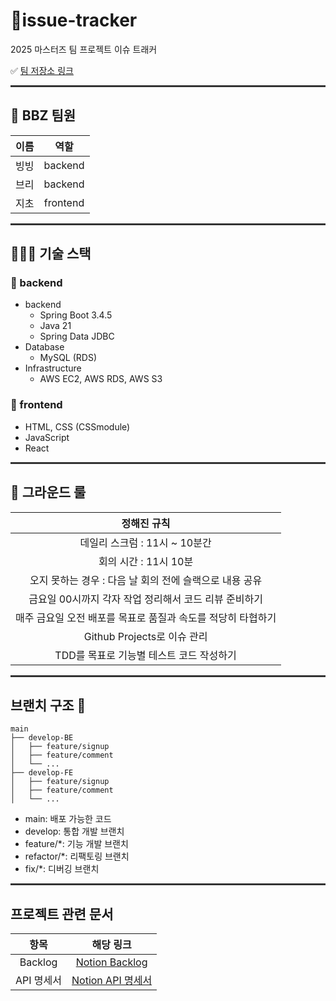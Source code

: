 # 🎯issue-tracker

2025 마스터즈 팀 프로젝트 이슈 트래커

✅ [팀 저장소 링크](https://github.com/codesquad-masters2025-team04/issue-tracker)

<hr style="height:3px; background-color:#333; border:none;">

## 👥 BBZ 팀원

| 이름 |   역할   |
| :--: | :------: |
| 빙빙 | backend  |
| 브리 | backend  |
| 지초 | frontend |

<hr style="height:3px; background-color:#333; border:none;">

## 🧑🏻‍💻 기술 스택

### 👥 backend

- backend
  - Spring Boot 3.4.5
  - Java 21
  - Spring Data JDBC
- Database
  - MySQL (RDS)
- Infrastructure
  - AWS EC2, AWS RDS, AWS S3

### 👥 frontend

- HTML, CSS (CSSmodule)
- JavaScript
- React

<hr style="height:3px; background-color:#333; border:none;">

## 🤝 그라운드 룰

|                         정해진 규칙                          |
| :----------------------------------------------------------: |
|                데일리 스크럼 : 11시 ~ 10분간                 |
|                    회의 시간 : 11시 10분                     |
|   오지 못하는 경우 : 다음 날 회의 전에 슬랙으로 내용 공유    |
|    금요일 00시까지 각자 작업 정리해서 코드 리뷰 준비하기     |
| 매주 금요일 오전 배포를 목표로 품질과 속도를 적당히 타협하기 |
|                 Github Projects로 이슈 관리                  |
|           TDD를 목표로 기능별 테스트 코드 작성하기           |

<hr style="height:3px; background-color:#333; border:none;">

## 브랜치 구조 👀

```
main
├── develop-BE
│   ├── feature/signup
│   ├── feature/comment
│   └── ...
├── develop-FE
│   ├── feature/signup
│   ├── feature/comment
│   └── ...
```

- main: 배포 가능한 코드
- develop: 통합 개발 브랜치
- feature/\*: 기능 개발 브랜치
- refactor/\*: 리팩토링 브랜치
- fix/\*: 디버깅 브랜치

<hr style="height:3px; background-color:#333; border:none;">

## 프로젝트 관련 문서

|    항목    |                                                     해당 링크                                                     |
| :--------: | :---------------------------------------------------------------------------------------------------------------: |
|  Backlog   | [Notion Backlog](https://www.notion.so/1f100b3b8482806d89f8f4710cd95521?v=1f100b3b84828175a92d000ce39e2a75&pvs=4) |
| API 명세서 |      [Notion API 명세서](https://unmarred-screw-441.notion.site/API-1ed00b3b848280539480e7d84518f34c?pvs=4)       |

